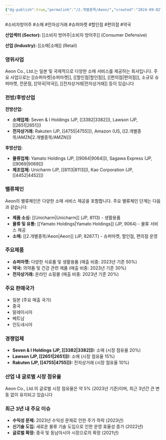 ```yaml
---
{"dg-publish":true,"permalink":"/2.개별종목/Aeon/","created":"2024-09-02T17:15:55.226+09:00","updated":"2025-06-03T20:05:57.460+09:00"}
---
```


#소비자방어주 #소매 #전자상거래 #슈퍼마켓 #할인점 #편의점 #약국 

**산업섹터 (Sector):** [[소비자 방어주\|소비자 방어주]] (Consumer Defensive)  

**산업 (Industry):** [[소매\|소매]] (Retail)

### 영위사업

Aeon Co., Ltd.는 일본 및 국제적으로 다양한 소매 서비스를 제공하는 회사입니다. 주요 사업으로는 [[슈퍼마켓\|슈퍼마켓]], [[할인점\|할인점]], [[편의점\|편의점]], 소규모 슈퍼마켓, 전문점, [[약국\|약국]], [[전자상거래\|전자상거래]] 등이 있습니다

### 전방/후방산업

**전방산업:**

- **소매업체:** Seven & I Holdings (JP, [[3382\|3382]]), Lawson (JP, [[2651\|2651]])
- **전자상거래:** Rakuten (JP, [[4755\|4755]]), Amazon (US, [[2.개별종목/AMZN\|2.개별종목/AMZN]])

**후방산업:**

- **물류업체:** Yamato Holdings (JP, [[9064\|9064]]), Sagawa Express (JP, [[9069\|9069]])
- **제조업체:** Unicharm (JP, [[8113\|8113]]), Kao Corporation (JP, [[4452\|4452]])

### 밸류체인

Aeon의 밸류체인은 다양한 소매 서비스 제공을 포함합니다. 주요 밸류체인 단계는 다음과 같습니다:

- **제품 소싱:** [[Unicharm\|Unicharm]] (JP, 8113) - 생활용품
- **물류 및 유통:** [[Yamato Holdings\|Yamato Holdings]] (JP, 9064) - 물류 서비스 제공
- **소매:** [[2.개별종목/Aeon\|Aeon]] (JP, 8267.T) - 슈퍼마켓, 할인점, 편의점 운영

### 주요제품

- **슈퍼마켓:** 다양한 식료품 및 생활용품 (매출 비중: 2023년 기준 50%)
- **약국:** 의약품 및 건강 관련 제품 (매출 비중: 2023년 기준 30%)
- **전자상거래:** 온라인 쇼핑몰 (매출 비중: 2023년 기준 20%)

### 주요 판매국가

- 일본 (주요 매출 국가)
- 중국
- 말레이시아
- 베트남
- 인도네시아

### 경쟁업체

- **Seven & I Holdings (JP, [[3382\|3382]]):** 소매 (시장 점유율 20%)
- **Lawson (JP, [[2651\|2651]]):** 소매 (시장 점유율 15%)
- **Rakuten (JP, [[4755\|4755]]):** 전자상거래 (시장 점유율 10%)

### 산업 내 글로벌 시장 점유율

Aeon Co., Ltd.의 글로벌 시장 점유율은 약 5% (2023년 기준)이며, 최근 3년간 큰 변동 없이 유지되고 있습니다

### 최근 3년 내 주요 이슈

- **수익성 문제:** 2023년 수익성 문제로 인한 주가 하락 (2023년)
- **신기술 도입:** 새로운 물류 기술 도입으로 인한 운영 효율성 증가 (2022년)
- **글로벌 확장:** 중국 및 동남아시아 시장으로의 확장 (2021년)